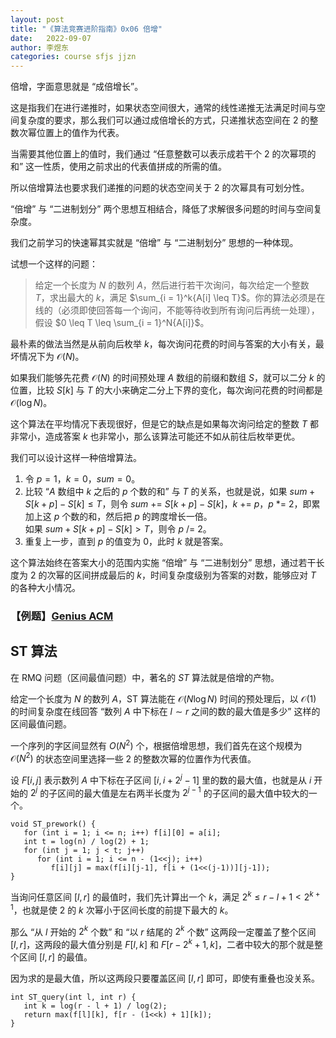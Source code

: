 ```yaml
---
layout: post
title: "《算法竞赛进阶指南》0x06 倍增"
date:   2022-09-07
author: 李煜东
categories: course sfjs jjzn
---
```


倍增，字面意思就是 “成倍增长”。

这是指我们在进行递推时，如果状态空间很大，通常的线性递推无法满足时间与空间复杂度的要求，那么我们可以通过成倍增长的方式，只递推状态空间在 $2$ 的整数次幂位置上的值作为代表。

当需要其他位置上的值时，我们通过 “任意整数可以表示成若干个 $2$ 的次幂项的和” 这一性质，使用之前求出的代表值拼成的所需的值。

所以倍增算法也要求我们递推的问题的状态空间关于 $2$ 的次幂具有可划分性。

“倍增” 与 “二进制划分” 两个思想互相结合，降低了求解很多问题的时间与空间复杂度。

我们之前学习的快速幂其实就是 “倍增” 与 “二进制划分” 思想的一种体现。

试想一个这样的问题：

> 给定一个长度为 $N$ 的数列 $A$，然后进行若干次询问，每次给定一个整数 $T$，求出最大的 $k$，满足 $\sum_{i = 1}^k{A[i] \leq T}$。你的算法必须是在线的（必须即使回答每一个询问，不能等待收到所有询问后再统一处理），假设 $0 \leq T \leq \sum_{i = 1}^N{A[i]}$。

最朴素的做法当然是从前向后枚举 $k$，每次询问花费的时间与答案的大小有关，最坏情况下为 $\mathcal{O}(N)$。

如果我们能够先花费 $\mathcal{O}(N)$ 的时间预处理 $A$ 数组的前缀和数组 $S$，就可以二分 $k$ 的位置，比较 $S[k]$ 与 $T$ 的大小来确定二分上下界的变化，每次询问花费的时间都是 $\mathcal{O}(\log{N})$。

这个算法在平均情况下表现很好，但是它的缺点是如果每次询问给定的整数 $T$ 都非常小，造成答案 $k$ 也非常小，那么该算法可能还不如从前往后枚举更优。

我们可以设计这样一种倍增算法。

1. 令 $p = 1$，$k = 0$，$sum = 0$。
2. 比较 “$A$ 数组中 $k$ 之后的 $p$ 个数的和” 与 $T$ 的关系，也就是说，如果 $sum + S[k + p] - S[k] \leq T$，则令 $sum$ $+=$ $S[k + p] - S[k]$，$k$ $+=$ $p$，$p$ $*=$ $2$，即累加上这 $p$ 个数的和，然后把 $p$ 的跨度增长一倍。  
   如果 $sum + S[k + p] - S[k] > T$，则令 $p$ $/=$ $2$。
3. 重复上一步，直到 $p$ 的值变为 $0$，此时 $k$ 就是答案。

这个算法始终在答案大小的范围内实施 “倍增” 与 “二进制划分” 思想，通过若干长度为 $2$ 的次幂的区间拼成最后的 $k$，时间复杂度级别为答案的对数，能够应对 $T$ 的各种大小情况。

### 【例题】<a href="https://lyccrius.github.io/solution/acwing/109" target="_blank">Genius ACM</a>

## ST 算法
在 RMQ 问题（区间最值问题）中，著名的 $ST$ 算法就是倍增的产物。

给定一个长度为 $N$ 的数列 $A$，ST 算法能在 $\mathcal{O}(N \log{N})$ 时间的预处理后，以 $\mathcal{O}(1)$ 的时间复杂度在线回答 “数列 $A$ 中下标在 $l \sim r$ 之间的数的最大值是多少” 这样的区间最值问题。

一个序列的字区间显然有 $O(N^2)$ 个，根据倍增思想，我们首先在这个规模为 $\mathcal{O}(N^2)$ 的状态空间里选择一些 $2$ 的整数次幂的位置作为代表值。

设 $F[i, j]$ 表示数列 $A$ 中下标在子区间 $[i, i + 2^j - 1]$ 里的数的最大值，也就是从 $i$ 开始的 $2^j$ 的子区间的最大值是左右两半长度为 $2^{j - 1}$ 的子区间的最大值中较大的一个。

```
void ST_prework() {
   for (int i = 1; i <= n; i++) f[i][0] = a[i];
   int t = log(n) / log(2) + 1;
   for (int j = 1; j < t; j++)
      for (int i = 1; i <= n - (1<<j); i++)
         f[i][j] = max(f[i][j-1], f[i + (1<<(j-1))][j-1]);
}
```

当询问任意区间 $[l, r]$ 的最值时，我们先计算出一个 $k$，满足 $2^k \leq r - l + 1 < 2^{k + 1}$，也就是使 $2$ 的 $k$ 次幂小于区间长度的前提下最大的 $k$。

那么 “从 $l$ 开始的 $2^k$ 个数” 和 “以 $r$ 结尾的 $2^k$ 个数” 这两段一定覆盖了整个区间 $[l, r]$，这两段的最大值分别是 $F[l, k]$ 和 $F[r - 2^k + 1, k]$，二者中较大的那个就是整个区间 $[l, r]$ 的最值。

因为求的是最大值，所以这两段只要覆盖区间 $[l, r]$ 即可，即使有重叠也没关系。

```
int ST_query(int l, int r) {
   int k = log(r - l + 1) / log(2);
   return max(f[l][k], f[r - (1<<k) + 1][k]);
}
```
